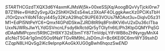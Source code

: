 $START$HCGzdTXQX3d6Y4axmKJMsWj5k+00xeSSjXq/AoogBQvVyTjcki0rw7B7Z1INe+6Hdt2ySvgJQx2ShKH2kEsS4wLz3XoAF4OLggkAwcXz0PCiKsTbHJ1OrQzvxY4bNTdcyi445y32KzA29hqC9UPE63VOUs7MOAot3u+DiqlvD5z31M1+EdPl5NtPeYC6+Qmxf4GPdDSkwZJRD8tR9q8Ftn8KVi6vU2xDu36cITbaUxxNJWRsJlwYLYdGSVncnLFsdy6kRctdQr5yTOIyfn6tLlPh3KtpGQMYPq5GdDAaMMPcpnr/5R9tC2H9XY32sEbmTY87TmVdpLYlFrWB8oZHNyrgyMnX4a1cNoT5G4r1g0m05Oo9NaYTGvRM9hLJsD0mJI+Bc6KEi9C6mrWY39sxhDCZqpN8LHQvSg2iKc9eIpnpKAoGkXUG0gBwh6hqozSw$END$